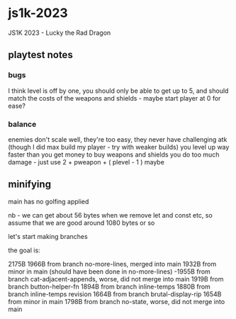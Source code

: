 # js1k-2023

JS1K 2023 - Lucky the Rad Dragon

## playtest notes

### bugs

I think level is off by one, you should only be able to get up to 5, and should
match the costs of the weapons and shields - maybe start player at 0 for ease?

### balance

enemies don't scale well, they're too easy, they never have challenging atk
(though I did max build my player - try with weaker builds)
you level up way faster than you get money to buy weapons and shields
you do too much damage - just use 2 + pweapon + ( plevel - 1 ) maybe

## minifying 

main has no golfing applied

nb - we can get about 56 bytes when we remove let and const etc, so assume
that we are good around 1080 bytes or so

let's start making branches

the goal is:

2175B 
1966B from branch no-more-lines, merged into main
1932B from minor in main (should have been done in no-more-lines)
-1955B from branch cat-adjacent-appends, worse, did not merge into main
1919B from branch button-helper-fn
1894B from branch inline-temps
1880B from branch inline-temps revision
1664B from branch brutal-display-rip
1654B from minor in main
1798B from branch no-state, worse, did not merge into main
